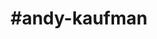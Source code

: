 ---
title: "#andy-kaufman"
hashtag: "andy-kaufman"
tags:
  - American
  - Song and Dance Man
  - Performance Artist
  - Singer
  - Actor
  - Human Being
---